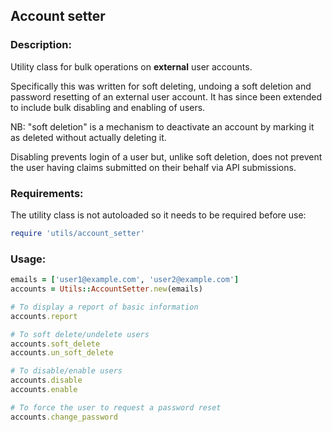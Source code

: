 ## Account setter

### Description:

Utility class for bulk operations on **external** user accounts.

Specifically this was written for soft deleting, undoing a soft deletion and password resetting of an external user account. It has since been extended
to include bulk disabling and enabling of users.

NB: "soft deletion" is a mechanism to deactivate an account by marking it as deleted without actually deleting it.

Disabling prevents login of a user but, unlike soft deletion, does not prevent
the user having claims submitted on their behalf via API submissions.

### Requirements:

The utility class is not autoloaded so it needs to be required before use:

```ruby
require 'utils/account_setter'
```

### Usage:

```ruby
emails = ['user1@example.com', 'user2@example.com']
accounts = Utils::AccountSetter.new(emails)

# To display a report of basic information
accounts.report

# To soft delete/undelete users
accounts.soft_delete
accounts.un_soft_delete

# To disable/enable users
accounts.disable
accounts.enable

# To force the user to request a password reset 
accounts.change_password
```
